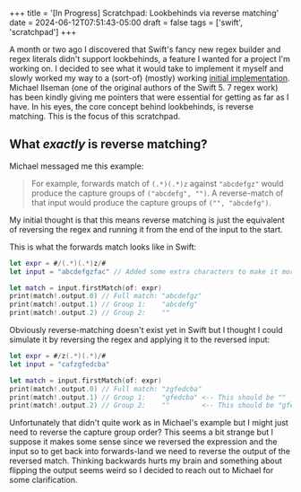 +++
title = '[In Progress] Scratchpad: Lookbehinds via reverse matching'
date = 2024-06-12T07:51:43-05:00
draft = false
tags = ['swift', 'scratchpad']
+++

A month or two ago I discovered that Swift's fancy new regex builder and regex literals didn't support lookbehinds, a feature I wanted for a
project I'm working on. I decided to see what it would take to implement it myself and slowly worked my way to a (sort-of) (mostly) working
[initial implementation](https://forums.swift.org/t/swift-regex-lookbehind/58477/19). Michael Ilseman (one of the original authors of the Swift 5.
7 regex work) has been kindly giving me pointers that were essential for getting as far as I have. In his eyes, the core concept behind
lookbehinds, is reverse matching. This is the focus of this scratchpad.

<!--more-->

## What _exactly_ is reverse matching?
Michael messaged me this example:

> For example, forwards match of `(.*)(.*)z` against `"abcdefgz"` would produce the capture groups of `("abcdefg", "")`. A reverse-match of that input would produce the capture groups of `("", "abcdefg")`.

My initial thought is that this means reverse matching is just the equivalent of reversing the regex and running it from the end of the input to
the start.

This is what the forwards match looks like in Swift:
```swift
let expr = #/(.*)(.*)z/#
let input = "abcdefgzfac" // Added some extra characters to make it more clear what match!.output.0 was

let match = input.firstMatch(of: expr)
print(match!.output.0) // Full match: "abcdefgz"
print(match!.output.1) // Group 1:    "abcdefg"
print(match!.output.2) // Group 2:    ""
```

Obviously reverse-matching doesn't exist yet in Swift but I thought I could simulate it by reversing the regex and applying it to the reversed input:
```swift
let expr = #/z(.*)(.*)/#
let input = "cafzgfedcba"

let match = input.firstMatch(of: expr)
print(match!.output.0) // Full match: "zgfedcba"
print(match!.output.1) // Group 1:    "gfedcba" <-- This should be ""
print(match!.output.2) // Group 2:    ""        <-- This should be "gfedcba"
```

Unfortunately that didn't quite work as in Michael's example but I might just need to reverse the capture group order? This seems a bit strange
but I suppose it makes some sense since we reversed the expression and the input so to get back into forwards-land we need to reverse the output
of the reversed match. Thinking backwards hurts my brain and something about flipping the output seems weird so I decided to reach out to Michael
for some clarification.